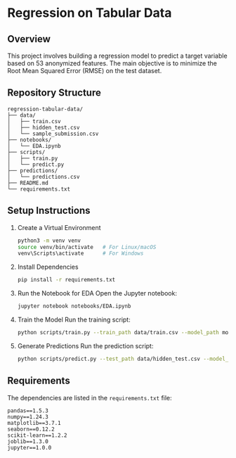 # Regression on Tabular Data

## Overview
This project involves building a regression model to predict a target variable based on 53 anonymized features. The main objective is to minimize the Root Mean Squared Error (RMSE) on the test dataset.

## Repository Structure
```plaintext
regression-tabular-data/
├── data/
│   ├── train.csv
│   ├── hidden_test.csv
│   └── sample_submission.csv
├── notebooks/
│   └── EDA.ipynb
├── scripts/
│   ├── train.py
│   └── predict.py
├── predictions/
│   └── predictions.csv
├── README.md
└── requirements.txt
```

## Setup Instructions

1. Create a Virtual Environment
   ```bash
   python3 -m venv venv
   source venv/bin/activate   # For Linux/macOS
   venv\Scripts\activate      # For Windows
   ```

2. Install Dependencies
   ```bash
   pip install -r requirements.txt
   ```

3. Run the Notebook for EDA
   Open the Jupyter notebook:
   ```bash
   jupyter notebook notebooks/EDA.ipynb
   ```

4. Train the Model
   Run the training script:
   ```bash
   python scripts/train.py --train_path data/train.csv --model_path models/random_forest.joblib
   ```

5. Generate Predictions
   Run the prediction script:
   ```bash
   python scripts/predict.py --test_path data/hidden_test.csv --model_path models/random_forest.joblib --output_path predictions/predictions.csv
   ```

## Requirements
The dependencies are listed in the `requirements.txt` file:
```plaintext
pandas==1.5.3
numpy==1.24.3
matplotlib==3.7.1
seaborn==0.12.2
scikit-learn==1.2.2
joblib==1.3.0
jupyter==1.0.0
```

